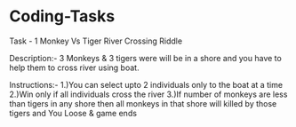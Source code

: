 # Coding-Tasks

Task - 1
Monkey Vs Tiger River Crossing Riddle

Description:-
  3 Monkeys & 3 tigers were will be in a shore and you have to help them to cross river using boat. 

Instructions:-
1.)You can select upto 2 individuals only to the boat at a time
2.)Win only if all individuals cross the river
3.)If number of monkeys are less than tigers in any shore then all monkeys in that shore will killed by those tigers and You Loose & game ends 
